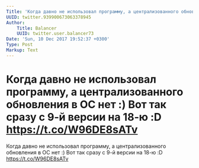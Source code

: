 ```yaml
---
Title: 'Когда давно не использовал программу, а централизованного обновления в ОС нет :) Вот так сразу с 9-й версии на 18-ю :D https://t.co/W96DE8sATv'
UUID: twitter.939900673063378945
Author:
    Title: Balancer
    UUID: twitter.user.balancer73
Date: 'Sun, 10 Dec 2017 19:52:37 +0300'
Type: Post
Markup: Text
---
```


# Когда давно не использовал программу, а централизованного обновления в ОС нет :) Вот так сразу с 9-й версии на 18-ю :D https://t.co/W96DE8sATv

Когда давно не использовал программу, а централизованного
обновления в ОС нет :) Вот так сразу с 9-й версии на 18-ю :D
https://t.co/W96DE8sATv